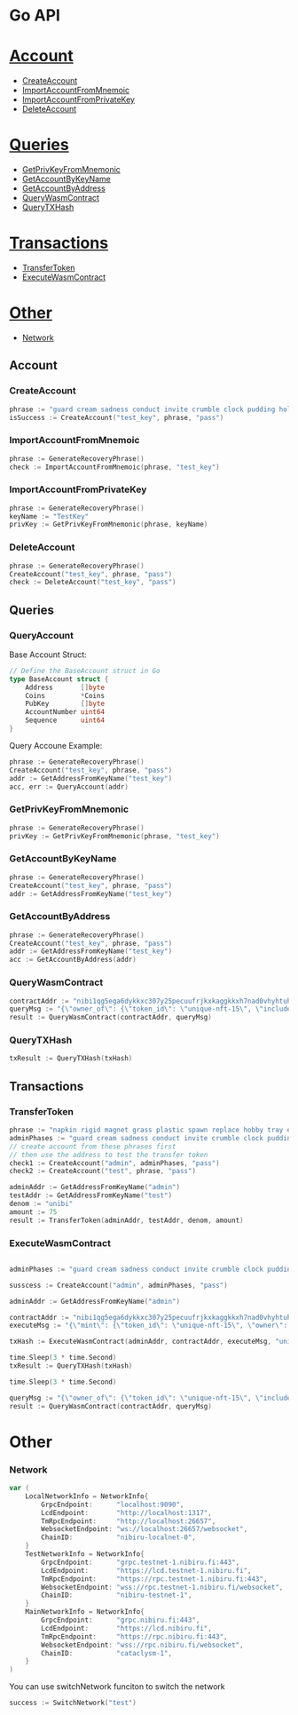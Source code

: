 # Go API

# [Account](#account)

- [CreateAccount](#createaccount)
- [ImportAccountFromMnemoic](#importaccountfrommnemoic)
- [ImportAccountFromPrivateKey](#importaccountfromprivatekey)
- [DeleteAccount](#deleteaccount)

# [Queries](#queries)

- [GetPrivKeyFromMnemonic](#getprivkeyfrommnemonic)
- [GetAccountByKeyName](#getaccountbykeyname)
- [GetAccountByAddress](#getaccountbyaddress)
- [QueryWasmContract](#guerywasmcontract)
- [QueryTXHash](#querytxhash)

# [Transactions](#transactions)

- [TransferToken](#transfertoken)
- [ExecuteWasmContract](#executewasmcontract)

# [Other](#other)

- [Network](#network)

## Account

### CreateAccount

```go
phrase := "guard cream sadness conduct invite crumble clock pudding hole grit liar hotel maid produce squeeze return argue turtle know drive eight casino maze host"
isSuccess := CreateAccount("test_key", phrase, "pass")
```

### ImportAccountFromMnemoic

```go
phrase := GenerateRecoveryPhrase()
check := ImportAccountFromMnemoic(phrase, "test_key")
```

### ImportAccountFromPrivateKey

```go
phrase := GenerateRecoveryPhrase()
keyName := "TestKey"
privKey := GetPrivKeyFromMnemonic(phrase, keyName)
```

### DeleteAccount

```go
phrase := GenerateRecoveryPhrase()
CreateAccount("test_key", phrase, "pass")
check := DeleteAccount("test_key", "pass")
```

## Queries

### QueryAccount

Base Account Struct:

```go
// Define the BaseAccount struct in Go
type BaseAccount struct {
	Address       []byte
	Coins         *Coins
	PubKey        []byte
	AccountNumber uint64
	Sequence      uint64
}
```

Query Accoune Example:

```go
phrase := GenerateRecoveryPhrase()
CreateAccount("test_key", phrase, "pass")
addr := GetAddressFromKeyName("test_key")
acc, err := QueryAccount(addr)
```

### GetPrivKeyFromMnemonic

```go
phrase := GenerateRecoveryPhrase()
privKey := GetPrivKeyFromMnemonic(phrase, "test_key")
```

### GetAccountByKeyName

```go
phrase := GenerateRecoveryPhrase()
CreateAccount("test_key", phrase, "pass")
addr := GetAddressFromKeyName("test_key")
```

### GetAccountByAddress

```go
phrase := GenerateRecoveryPhrase()
CreateAccount("test_key", phrase, "pass")
addr := GetAddressFromKeyName("test_key")
acc := GetAccountByAddress(addr)
```

### QueryWasmContract

```go
contractAddr := "nibi1qg5ega6dykkxc307y25pecuufrjkxkaggkkxh7nad0vhyhtuhw3slkhcux"
queryMsg := "{\"owner_of\": {\"token_id\": \"unique-nft-15\", \"include_expired\": false}}"
result := QueryWasmContract(contractAddr, queryMsg)
```

### QueryTXHash

```go
txResult := QueryTXHash(txHash)
```

## Transactions

### TransferToken

```go
phrase := "napkin rigid magnet grass plastic spawn replace hobby tray eternal pupil olive pledge nasty animal base bitter climb guess analyst fat neglect zoo earn"
adminPhases := "guard cream sadness conduct invite crumble clock pudding hole grit liar hotel maid produce squeeze return argue turtle know drive eight casino maze host"
// create account from these phrases first
// then use the address to test the transfer token
check1 := CreateAccount("admin", adminPhases, "pass")
check2 := CreateAccount("test", phrase, "pass")

adminAddr := GetAddressFromKeyName("admin")
testAddr := GetAddressFromKeyName("test")
denom := "unibi"
amount := 75
result := TransferToken(adminAddr, testAddr, denom, amount)
```

### ExecuteWasmContract

```go

adminPhases := "guard cream sadness conduct invite crumble clock pudding hole grit liar hotel maid produce squeeze return argue turtle know drive eight casino maze host"

susscess := CreateAccount("admin", adminPhases, "pass")

adminAddr := GetAddressFromKeyName("admin")

contractAddr := "nibi1qg5ega6dykkxc307y25pecuufrjkxkaggkkxh7nad0vhyhtuhw3slkhcux"
executeMsg := "{\"mint\": {\"token_id\": \"unique-nft-15\", \"owner\": \"nibi1zy7amen6h5e4whcta4ac656l0whsalzmnqrkc5\", \"token_uri\": \"https://metadata.com/nft1.json\"}}"

txHash := ExecuteWasmContract(adminAddr, contractAddr, executeMsg, "unibi", 75)

time.Sleep(3 * time.Second)
txResult := QueryTXHash(txHash)

time.Sleep(3 * time.Second)

queryMsg := "{\"owner_of\": {\"token_id\": \"unique-nft-15\", \"include_expired\": false}}"
result := QueryWasmContract(contractAddr, queryMsg)
```

# Other

### Network

```go
var (
	LocalNetworkInfo = NetworkInfo{
		GrpcEndpoint:      "localhost:9090",
		LcdEndpoint:       "http://localhost:1317",
		TmRpcEndpoint:     "http://localhost:26657",
		WebsocketEndpoint: "ws://localhost:26657/websocket",
		ChainID:           "nibiru-localnet-0",
	}
	TestNetworkInfo = NetworkInfo{
		GrpcEndpoint:      "grpc.testnet-1.nibiru.fi:443",
		LcdEndpoint:       "https://lcd.testnet-1.nibiru.fi",
		TmRpcEndpoint:     "https://rpc.testnet-1.nibiru.fi:443",
		WebsocketEndpoint: "wss://rpc.testnet-1.nibiru.fi/websocket",
		ChainID:           "nibiru-testnet-1",
	}
	MainNetworkInfo = NetworkInfo{
		GrpcEndpoint:      "grpc.nibiru.fi:443",
		LcdEndpoint:       "https://lcd.nibiru.fi",
		TmRpcEndpoint:     "https://rpc.nibiru.fi:443",
		WebsocketEndpoint: "wss://rpc.nibiru.fi/websocket",
		ChainID:           "cataclysm-1",
	}
)
```

You can use switchNetwork funciton to switch the network

```go
success := SwitchNetwork("test")
```
